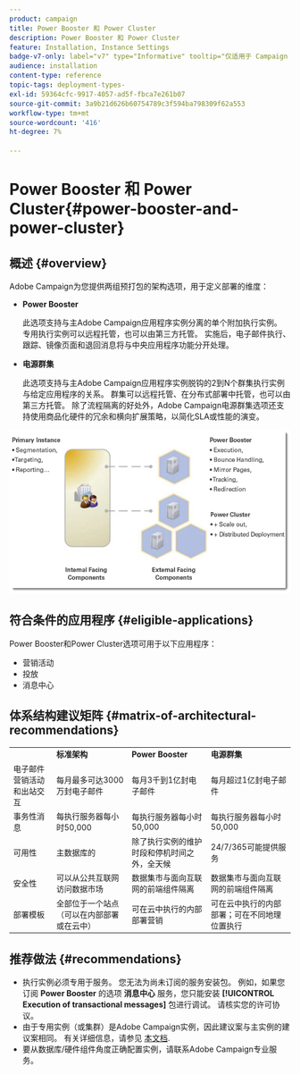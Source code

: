 ```yaml
---
product: campaign
title: Power Booster 和 Power Cluster
description: Power Booster 和 Power Cluster
feature: Installation, Instance Settings
badge-v7-only: label="v7" type="Informative" tooltip="仅适用于 Campaign Classic v7"
audience: installation
content-type: reference
topic-tags: deployment-types-
exl-id: 59364cfc-9917-4057-ad5f-fbca7e261b07
source-git-commit: 3a9b21d626b60754789c3f594ba798309f62a553
workflow-type: tm+mt
source-wordcount: '416'
ht-degree: 7%

---
```


# Power Booster 和 Power Cluster{#power-booster-and-power-cluster}



## 概述 {#overview}

Adobe Campaign为您提供两组预打包的架构选项，用于定义部署的维度：

* **Power Booster**

  此选项支持与主Adobe Campaign应用程序实例分离的单个附加执行实例。 专用执行实例可以远程托管，也可以由第三方托管。 实施后，电子邮件执行、跟踪、镜像页面和退回消息将与中央应用程序功能分开处理。

* **电源群集**

  此选项支持与主Adobe Campaign应用程序实例脱钩的2到N个群集执行实例与给定应用程序的关系。 群集可以远程托管、在分布式部署中托管，也可以由第三方托管。 除了流程隔离的好处外，Adobe Campaign电源群集选项还支持使用商品化硬件的冗余和横向扩展策略，以简化SLA或性能的演变。

![](assets/architectural_options_diagram.png)

## 符合条件的应用程序 {#eligible-applications}

Power Booster和Power Cluster选项可用于以下应用程序：

* 营销活动
* 投放
* 消息中心

## 体系结构建议矩阵 {#matrix-of-architectural-recommendations}

<table> 
 <tbody> 
  <tr> 
   <td> </td> 
   <td> <strong>标准架构</strong><br /> </td> 
   <td> <strong>Power Booster</strong><br /> </td> 
   <td> <strong>电源群集</strong><br /> </td> 
  </tr> 
  <tr> 
   <td> 电子邮件营销活动和出站交互<br /> </td> 
   <td> 每月最多可达3000万封电子邮件<br /> </td> 
   <td> 每月3千到1亿封电子邮件<br /> </td> 
   <td> 每月超过1亿封电子邮件<br /> </td> 
  </tr> 
  <tr> 
   <td> 事务性消息<br /> </td> 
   <td> 每执行服务器每小时50,000<br /> </td> 
   <td> 每执行服务器每小时50,000<br /> </td> 
   <td> 每执行服务器每小时50,000<br /> </td> 
  </tr> 
  <tr> 
   <td> 可用性<br /> </td> 
   <td> 主数据库的<br /> </td> 
   <td> 除了执行实例的维护时段和停机时间之外，全天候<br /> </td> 
   <td> 24/7/365可能提供服务<br /> </td> 
  </tr> 
  <tr> 
   <td> 安全性<br /> </td> 
   <td> 可以从公共互联网访问数据市场<br /> </td> 
   <td> 数据集市与面向互联网的前端组件隔离<br /> </td> 
   <td> 数据集市与面向互联网的前端组件隔离<br /> </td> 
  </tr> 
  <tr> 
   <td> 部署模板<br /> </td> 
   <td> 全部位于一个站点（可以在内部部署或在云中）<br /> </td> 
   <td> 可在云中执行的内部部署营销<br /> </td> 
   <td> 可在云中执行的内部部署；可在不同地理位置执行<br /> </td> 
  </tr> 
 </tbody> 
</table>

## 推荐做法 {#recommendations}

* 执行实例必须专用于服务。 您无法为尚未订阅的服务安装包。 例如，如果您订阅 **Power Booster** 的选项 **消息中心** 服务，您只能安装 **[!UICONTROL Execution of transactional messages]** 包进行调试。 请核实您的许可协议。
* 由于专用实例（或集群）是Adobe Campaign实例，因此建议案与主实例的建议案相同。 有关详细信息，请参见 [本文档](../../production/using/foreword.md).
* 要从数据库/硬件组件角度正确配置实例，请联系Adobe Campaign专业服务。
